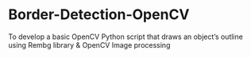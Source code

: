 # Border-Detection-OpenCV
To develop a basic OpenCV Python script that draws an object’s outline using Rembg library &amp; OpenCV Image processing
